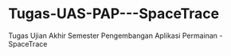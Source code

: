 # Tugas-UAS-PAP---SpaceTrace
Tugas Ujian Akhir Semester Pengembangan Aplikasi Permainan - SpaceTrace
